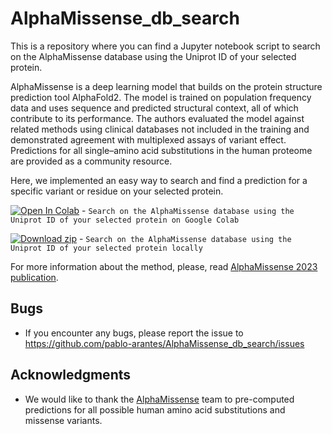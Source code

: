 # AlphaMissense_db_search

This is a repository where you can find a Jupyter notebook script to search on the AlphaMissense database using the Uniprot ID of your selected protein. 

AlphaMissense is a deep learning model that builds on the protein structure prediction tool AlphaFold2. The model is trained on population frequency data and uses sequence and predicted structural context, all of which contribute to its performance. The authors evaluated the model against related methods using clinical databases not included in the training and demonstrated agreement with multiplexed assays of variant effect. Predictions for all single–amino acid substitutions in the human proteome are provided as a community resource. 

Here, we implemented an easy way to search and find a prediction for a specific variant or residue on your selected protein.

[![Open In Colab](https://colab.research.google.com/assets/colab-badge.svg)](https://colab.research.google.com/github/pablo-arantes/AlphaMissense_db_search/blob/main/AlphaMissense_db_search.ipynb)  - `Search on the AlphaMissense database using the Uniprot ID of your selected protein on Google Colab `
<!-- BEGIN LATEST DOWNLOAD BUTTON -->
[![Download zip](https://custom-icon-badges.demolab.com/badge/-Download-blue?style=for-the-badge&logo=download&logoColor=white "Download zip")](https://github.com/pablo-arantes/AlphaMissense_db_search/main/AlphaMissense_db_local.ipynb)  - `Search on the AlphaMissense database using the Uniprot ID of your selected protein locally`
<!-- END LATEST DOWNLOAD BUTTON -->

For more information about the method, please, read [AlphaMissense 2023 publication](https://www.science.org/doi/10.1126/science.adg7492).
 
## Bugs
- If you encounter any bugs, please report the issue to https://github.com/pablo-arantes/AlphaMissense_db_search/issues

## Acknowledgments
- We would like to thank the [AlphaMissense](https://github.com/google-deepmind/alphamissense) team to pre-computed predictions for all possible human amino acid substitutions and missense variants.
